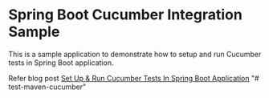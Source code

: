 # Spring Boot Cucumber Integration Sample

This is a sample application to demonstrate how to setup and run Cucumber tests in Spring Boot application.

Refer blog post [Set Up & Run Cucumber Tests In Spring Boot Application](https://medium.com/@bcarunmail/set-up-and-run-cucumber-tests-in-spring-boot-application-d0c149d26220)
"# test-maven-cucumber" 
